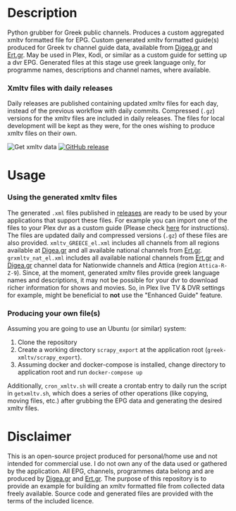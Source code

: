# Description

Python grubber for Greek public channels. Produces a custom aggregated xmltv formatted file for EPG. Custom generated xmltv formatted guide(s) produced for Greek tv channel guide data, available from [Digea.gr][digeagr
] and [Ert.gr][ertgr]. May be used in Plex, Kodi, or similar as a custom guide for setting up a dvr EPG. Generated files at this stage use greek language only, for programme names, descriptions and channel names, where available.

### Xmltv files with daily releases

Daily releases are published containing updated xmltv files for each day, instead of the previous workflow with daily commits. Compressed (`.gz`) versions for the xmltv files are included in daily releases. The files for local development will be kept as they were, for the ones wishing to produce xmltv files on their own.

![Get xmltv data](https://github.com/chrisliatas/greek-xmltv/workflows/Get%20xmltv%20data/badge.svg)
[![GitHub release](https://img.shields.io/github/v/release/chrisliatas/greek-xmltv)](https://github.com/chrisliatas/greek-xmltv/releases/)

# Usage

### Using the generated xmltv files

The generated `.xml` files published in [releases][grxmltvrels] are ready to be used by your applications that support these files.
 For example you can import one of the files to your Plex dvr as a custom guide (Please check [here][Plexguide] for
  instructions). The files are updated daily and compressed versions (`.gz`) of these files are also provided.  `xmltv_GREECE_el.xml`
   includes all channels from all regions available at [Digea.gr][digeagr] and all available national channels from [Ert.gr][ertgr].
    `grxmltv_nat_el.xml` includes all available national channels from [Ert.gr][ertgr] and [Digea.gr][digeagr] channel data for
     Nationwide channels and Attica (region `Attica-R-Z-9`).
Since, at the moment, generated xmltv files provide greek language names and descriptions, it may not be possible for your dvr to download richer information for shows and movies. So, in Plex live TV & DVR settings for example, might be beneficial to **not** use the "Enhanced Guide" feature.

### Producing your own file(s)

Assuming you are going to use an Ubuntu (or similar) system:

1. Clone the repository
2. Create a working directory `scrapy_export` at the application root (`greek-xmltv/scrapy_export`).
3. Assuming docker and docker-compose is installed, change directory to application root and run
```docker-compose up```

Additionally, `cron_xmltv.sh` will create a crontab entry to daily run the script in `getxmltv.sh`, which does a
 series of other operations (like copying, moving files, etc.) after grubbing the EPG data and generating the desired
  xmltv files.

# Disclaimer

This is an open-source project produced for personal/home use and not intended for commercial use. I do not own
 any of the  data used or gathered by the application. All EPG, channels, programmes data belong and are produced by
  [Digea.gr][digeagr] and [Ert.gr][ertgr]. The purpose of this repository is to provide an example for building an
  xmltv formatted file from collected data freely available. Source code and generated files are provided with the
   terms of the included licence.

[grxmltvrels]: https://github.com/chrisliatas/greek-xmltv/releases
[Plexguide]: https://support.plex.tv/articles/using-an-xmltv-guide/
[digeagr]: https://www.digea.gr/EPG/
[ertgr]: https://program.ert.gr/
